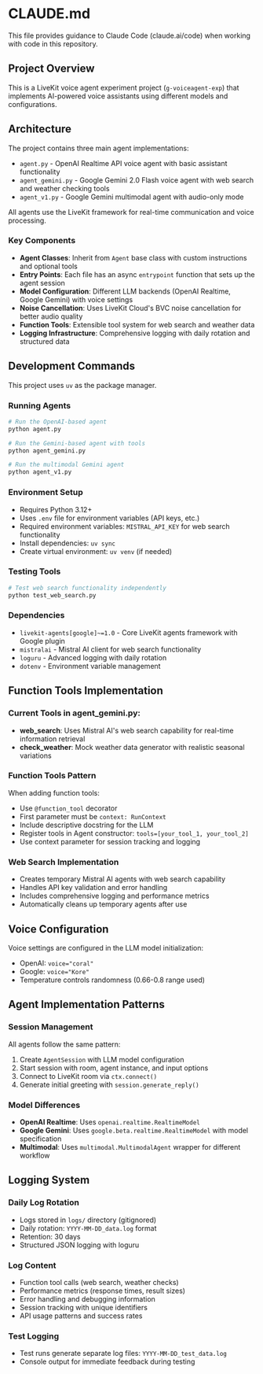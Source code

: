 # CLAUDE.md

This file provides guidance to Claude Code (claude.ai/code) when working with code in this repository.

## Project Overview

This is a LiveKit voice agent experiment project (`g-voiceagent-exp`) that implements AI-powered voice assistants using different models and configurations.

## Architecture

The project contains three main agent implementations:

- `agent.py` - OpenAI Realtime API voice agent with basic assistant functionality
- `agent_gemini.py` - Google Gemini 2.0 Flash voice agent with web search and weather checking tools
- `agent_v1.py` - Google Gemini multimodal agent with audio-only mode

All agents use the LiveKit framework for real-time communication and voice processing.

### Key Components

- **Agent Classes**: Inherit from `Agent` base class with custom instructions and optional tools
- **Entry Points**: Each file has an async `entrypoint` function that sets up the agent session
- **Model Configuration**: Different LLM backends (OpenAI Realtime, Google Gemini) with voice settings
- **Noise Cancellation**: Uses LiveKit Cloud's BVC noise cancellation for better audio quality
- **Function Tools**: Extensible tool system for web search and weather data
- **Logging Infrastructure**: Comprehensive logging with daily rotation and structured data

## Development Commands

This project uses `uv` as the package manager.

### Running Agents
```bash
# Run the OpenAI-based agent
python agent.py

# Run the Gemini-based agent with tools
python agent_gemini.py

# Run the multimodal Gemini agent
python agent_v1.py
```

### Environment Setup
- Requires Python 3.12+
- Uses `.env` file for environment variables (API keys, etc.)
- Required environment variables: `MISTRAL_API_KEY` for web search functionality
- Install dependencies: `uv sync`
- Create virtual environment: `uv venv` (if needed)

### Testing Tools
```bash
# Test web search functionality independently
python test_web_search.py
```

### Dependencies
- `livekit-agents[google]~=1.0` - Core LiveKit agents framework with Google plugin
- `mistralai` - Mistral AI client for web search functionality
- `loguru` - Advanced logging with daily rotation
- `dotenv` - Environment variable management

## Function Tools Implementation

### Current Tools in agent_gemini.py:
- **web_search**: Uses Mistral AI's web search capability for real-time information retrieval
- **check_weather**: Mock weather data generator with realistic seasonal variations

### Function Tools Pattern
When adding function tools:
- Use `@function_tool` decorator
- First parameter must be `context: RunContext`
- Include descriptive docstring for the LLM
- Register tools in Agent constructor: `tools=[your_tool_1, your_tool_2]`
- Use context parameter for session tracking and logging

### Web Search Implementation
- Creates temporary Mistral AI agents with web search capability
- Handles API key validation and error handling
- Includes comprehensive logging and performance metrics
- Automatically cleans up temporary agents after use

## Voice Configuration

Voice settings are configured in the LLM model initialization:
- OpenAI: `voice="coral"`
- Google: `voice="Kore"`
- Temperature controls randomness (0.66-0.8 range used)

## Agent Implementation Patterns

### Session Management
All agents follow the same pattern:
1. Create `AgentSession` with LLM model configuration
2. Start session with room, agent instance, and input options
3. Connect to LiveKit room via `ctx.connect()`
4. Generate initial greeting with `session.generate_reply()`

### Model Differences
- **OpenAI Realtime**: Uses `openai.realtime.RealtimeModel` 
- **Google Gemini**: Uses `google.beta.realtime.RealtimeModel` with model specification
- **Multimodal**: Uses `multimodal.MultimodalAgent` wrapper for different workflow

## Logging System

### Daily Log Rotation
- Logs stored in `logs/` directory (gitignored)
- Daily rotation: `YYYY-MM-DD_data.log` format
- Retention: 30 days
- Structured JSON logging with loguru

### Log Content
- Function tool calls (web search, weather checks)
- Performance metrics (response times, result sizes)
- Error handling and debugging information
- Session tracking with unique identifiers
- API usage patterns and success rates

### Test Logging
- Test runs generate separate log files: `YYYY-MM-DD_test_data.log`
- Console output for immediate feedback during testing